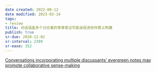 ```yaml
---
date created: 2022-08-12
date modified: 2023-03-14
tags:
- review
title: 对话涵盖多个讨论者的常青笔记可能会促进协作意义构建
publish: true
sr-due: 2030-12-02
sr-interval: 2389
sr-ease: 352
---
```

[Conversations incorporating multiple discussants’ evergreen notes may promote collaborative sense-making](https://notes.andymatuschak.org/z8NiytpoGGuh8okwPaca2qnScvc5xCqnS6JBN)